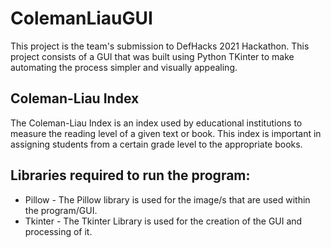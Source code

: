# ColemanLiauGUI
This project is the team's submission to DefHacks 2021 Hackathon. This project consists of a GUI that was built using Python TKinter to make automating the process simpler and visually appealing.

## Coleman-Liau Index

The Coleman-Liau Index is an index used by educational institutions to measure the reading level of a given text or book. This index is important in assigning students from a certain grade level to the appropriate books.

## Libraries required to run the program:
- Pillow  - The Pillow library is used for the image/s that are used within the program/GUI.
- Tkinter - The Tkinter Library is used for the creation of the GUI and processing of it.

